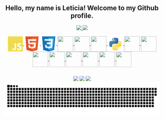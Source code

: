 <div align=center>
  
## Hello, my name is Leticia! Welcome to my Github profile.
</div>
</div>
<div align=center>
<a href="https://github.com/leticianb">
<img height="180em" src="https://github-readme-stats.vercel.app/api?username=leticianb&include_all_commits=true&count_private=true&hide=issues&show_icons=true&theme=rose_pine">
<img height="180em" src="https://github-readme-stats.vercel.app/api/top-langs/?username=leticianb&layout=compact&langs_count=16&theme=rose_pine">  
</div>


<div style="display: inline_block" align=center><br>
  <img align="center" height="50" width="50" src="https://raw.githubusercontent.com/devicons/devicon/master/icons/javascript/javascript-plain.svg">
  <img align="center" height="50" width="50" src="https://raw.githubusercontent.com/devicons/devicon/master/icons/html5/html5-original.svg">
  <img align="center" height="50" width="50" src="https://raw.githubusercontent.com/devicons/devicon/master/icons/css3/css3-original.svg">
  <img align="center" height="50" width="50" src="https://cdn.jsdelivr.net/gh/devicons/devicon@latest/icons/csharp/csharp-original.svg">
  <img align="center" height="50" width="50" src="https://cdn.jsdelivr.net/gh/devicons/devicon@latest/icons/dotnetcore/dotnetcore-original.svg">
  <img align="center" height="50" width="50" src="https://cdn.jsdelivr.net/gh/devicons/devicon/icons/c/c-original.svg">
  <img align="center" height="50" width="50" src="https://raw.githubusercontent.com/devicons/devicon/master/icons/python/python-original.svg">
  <img align="center" height="50" width="50" src="https://cdn.jsdelivr.net/gh/devicons/devicon/icons/java/java-original.svg"  />
  <img align="center" height="50" width="50" src="https://cdn.jsdelivr.net/gh/devicons/devicon/icons/mysql/mysql-original.svg"  />
  <img align="center" height="50" width="50" src="https://cdn.jsdelivr.net/gh/devicons/devicon/icons/bootstrap/bootstrap-plain.svg"  />
   <img align="center" height="50" width="50" src="https://cdn.jsdelivr.net/gh/devicons/devicon/icons/vscode/vscode-original.svg">
  <img align="center" height="50" width="50" src="https://cdn.jsdelivr.net/gh/devicons/devicon/icons/pycharm/pycharm-original.svg">
  <img align="center" height="50" width="50" src="https://cdn.jsdelivr.net/gh/devicons/devicon/icons/github/github-original.svg">
  <img align="center" height="50" width="50" src="https://cdn.jsdelivr.net/gh/devicons/devicon/icons/git/git-original.svg">
   <img align="center" height="50" width="50" src="https://cdn.jsdelivr.net/gh/devicons/devicon/icons/photoshop/photoshop-plain.svg">
</div>
  

##
  <div align=center> 
  <a href="https://instagram.com/letnakahara" target="_blank"><img src="https://img.shields.io/badge/-Instagram-%23E4405F?style=for-the-badge&logo=instagram&logoColor=white" target="_blank"></a>
  <a href = "mailto:leticianakahara11@gmail.com"><img src="https://img.shields.io/badge/-Gmail-%23333?style=for-the-badge&logo=gmail&logoColor=white" target="_blank"></a>
  <a href="https://www.linkedin.com/in/leticianakaharaborbolato" target="_blank"><img src="https://img.shields.io/badge/-LinkedIn-%230077B5?style=for-the-badge&logo=linkedin&logoColor=white" target="_blank"></a> 
  
</div>
<div align=center>
<picture >
  <source media="(prefers-color-scheme: dark)" srcset="https://raw.githubusercontent.com/leticianb/leticianb/output/github-contribution-grid-snake-dark.svg">
  <source media="(prefers-color-scheme: light)" srcset="https://raw.githubusercontent.com/leticianb/leticianb/output/github-contribution-grid-snake.svg">
  <img alt="github contribution grid snake animation" src="https://raw.githubusercontent.com/leticianb/leticianb/output/github-contribution-grid-snake.svg">
</picture>
</div>
